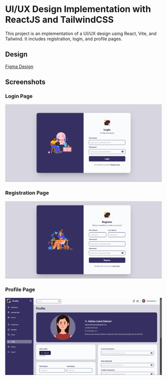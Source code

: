 # UI/UX Design Implementation with ReactJS and TailwindCSS

This project is an implementation of a UI/UX design using React, Vite, and Tailwind. It includes registration, login, and profile pages.

## Design
[Figma Design](https://www.figma.com/file/Pck6CH3WjHJigsytPvUrRr/Tugas-UI%2FUX-Sabina?type=design&t=zaLL2xMSRyXIcs8h-6)

## Screenshots
### Login Page
![Login](./src/assets/loginpage.png)

### Registration Page
![Registration](./src/assets/registerpage.png)

### Profile Page
![Profile](./src/assets/profilepage.png)